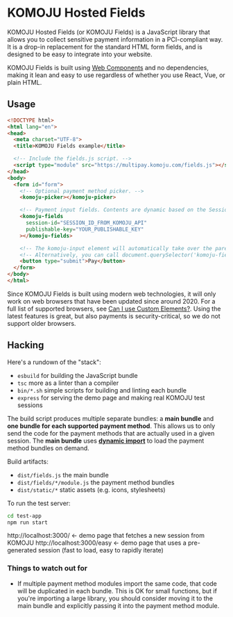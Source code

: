 # KOMOJU Hosted Fields

KOMOJU Hosted Fields (or KOMOJU Fields) is a JavaScript library that allows you to collect sensitive payment information in a PCI-compliant way. It is a drop-in replacement for the standard HTML form fields, and is designed to be easy to integrate into your website.

KOMOJU Fields is built using [Web Components](https://developer.mozilla.org/en-US/docs/Web/Web_Components) and no dependencies, making it lean and easy to use regardless of whether you use React, Vue, or plain HTML.

## Usage

```html
<!DOCTYPE html>
<html lang="en">
<head>
  <meta charset="UTF-8">
  <title>KOMOJU Fields example</title>

  <!-- Include the fields.js script. -->
  <script type="module" src="https://multipay.komoju.com/fields.js"></script>
</head>
<body>
  <form id="form">
    <!-- Optional payment method picker. -->
    <komoju-picker></komoju-picker>

    <!-- Payment input fields. Contents are dynamic based on the Session's payment types. -->
    <komoju-fields
      session-id="SESSION_ID_FROM_KOMOJU_API"
      publishable-key="YOUR_PUBLISHABLE_KEY"
    ></komoju-fields>

    <!-- The komoju-input element will automatically take over the parent form submit logic. -->
    <!-- Alternatively, you can call document.querySelector('komoju-fields').submit() to submit. -->
    <button type="submit">Pay</button>
  </form>
</body>
</html>
```

Since KOMOJU Fields is built using modern web technologies, it will only work on web browsers that have been updated since around 2020. For a full list of supported browsers, see [Can I use Custom Elements?](https://caniuse.com/#feat=custom-elementsv1). Using the latest features is great, but also payments is security-critical, so we do not support older browsers.

## Hacking

Here's a rundown of the "stack":

* `esbuild` for building the JavaScript bundle
* `tsc` more as a linter than a compiler
* `bin/*.sh` simple scripts for building and linting each bundle
* `express` for serving the demo page and making real KOMOJU test sessions

The build script produces multiple separate bundles: a **main bundle** and **one bundle for each supported payment method**. This allows us to only send the code for the payment methods that are actually used in a given session. The **main bundle** uses [**dynamic import**](https://developer.mozilla.org/en-US/docs/Web/JavaScript/Reference/Operators/import) to load the payment method bundles on demand.

Build artifacts:
* `dist/fields.js` the main bundle
* `dist/fields/*/module.js` the payment method bundles
* `dist/static/*` static assets (e.g. icons, stylesheets)

To run the test server:
```sh
cd test-app
npm run start
```

http://localhost:3000/ <- demo page that fetches a new session from KOMOJU
http://localhost:3000/easy <- demo page that uses a pre-generated session (fast to load, easy to rapidly iterate)

### Things to watch out for

* If multiple payment method modules import the same code, that code will be duplicated in each bundle. This is OK for small functions, but if you're importing a large library, you should consider moving it to the main bundle and explicitly passing it into the payment method module.
